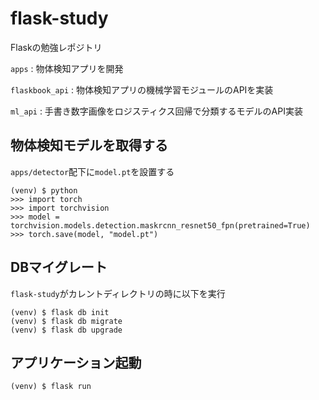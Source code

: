 # flask-study

Flaskの勉強レポジトリ

`apps` : 物体検知アプリを開発

`flaskbook_api` : 物体検知アプリの機械学習モジュールのAPIを実装

`ml_api` : 手書き数字画像をロジスティクス回帰で分類するモデルのAPI実装

## 物体検知モデルを取得する

`apps/detector`配下に`model.pt`を設置する

```
(venv) $ python
>>> import torch
>>> import torchvision
>>> model = torchvision.models.detection.maskrcnn_resnet50_fpn(pretrained=True)
>>> torch.save(model, "model.pt")
```

## DBマイグレート

`flask-study`がカレントディレクトリの時に以下を実行
```
(venv) $ flask db init
(venv) $ flask db migrate
(venv) $ flask db upgrade
```

## アプリケーション起動

```
(venv) $ flask run
```
